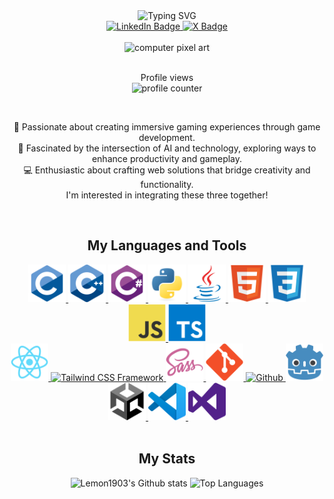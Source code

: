 <div align="center">
  <img src="https://readme-typing-svg.demolab.com?font=Oswald&weight=700&size=48&duration=2000&pause=1000&color=F7F099&center=true&vCenter=true&width=435&lines=Hey+there!;It's+Lemon+here+%F0%9F%8D%8B" alt="Typing SVG" />
</div>

<div align="center">
  <a href="https://www.linkedin.com/in/khent-alba/">
    <img src="https://img.shields.io/badge/LinkedIn-blue?style=for-the-badge&logo=linkedin&logoColor=white" alt="LinkedIn Badge"/>
  </a>
  <a href="https://twitter.com/lemonxdeee">
    <img src="https://img.shields.io/badge/Twitter-white?style=for-the-badge&logo=x&logoColor=black" alt="X Badge"/>
  </a>
</div>

<br>

<div align="center">
  <img src="https://i.pinimg.com/originals/b1/9e/20/b19e207ffc2cf4d0a2db6c3eb4f75020.gif" alt="computer pixel art" />
</div>

<br>

<p align="center">
  Profile views<br>
  <img src="https://profile-counter.glitch.me/Lemon1903/count.svg" alt="profile counter" />
</p>

<br>

<p align="center">
  🚀 Passionate about creating immersive gaming experiences through game development.<br>
  🤖 Fascinated by the intersection of AI and technology, exploring ways to enhance productivity and gameplay.<br>
  💻 Enthusiastic about crafting web solutions that bridge creativity and functionality.<br>
  I'm interested in integrating these three together!  
</p>

<br>

<h2 align="center">My Languages and Tools</h2>
<div align="center">
  <a href="https://www.cprogramming.com/">
    <img src="https://raw.githubusercontent.com/devicons/devicon/master/icons/c/c-original.svg" alt="C Language" style="width: 60px;" />
  </a>
  <a href="https://isocpp.org/">
    <img src="https://raw.githubusercontent.com/devicons/devicon/master/icons/cplusplus/cplusplus-original.svg" alt="C++ Language" style="width: 60px;" />
  </a>
  <a href="https://dotnet.microsoft.com/en-us/languages/csharp">
    <img src="https://raw.githubusercontent.com/devicons/devicon/master/icons/csharp/csharp-original.svg" alt="C# Language" style="width: 60px;" />
  </a>
  <a href="https://www.python.org/">
    <img src="https://raw.githubusercontent.com/devicons/devicon/master/icons/python/python-original.svg" alt="Python Language" style="width: 60px;" />
  </a>
  <a href="https://www.java.com/">
    <img src="https://raw.githubusercontent.com/devicons/devicon/master/icons/java/java-original.svg" alt="Java Language" style="width: 60px;" />
  </a>
  <a href="https://developer.mozilla.org/en-US/docs/Web/HTML">
    <img src="https://raw.githubusercontent.com/devicons/devicon/master/icons/html5/html5-original.svg" alt="HTML Language" style="width: 60px;" />
  </a>
  <a href="https://developer.mozilla.org/en-US/docs/Web/CSS">
    <img src="https://raw.githubusercontent.com/devicons/devicon/master/icons/css3/css3-original.svg" alt="CSS Language" style="width: 60px;" />
  </a>
  <a href="https://developer.mozilla.org/en-US/docs//JavaScript">
    <img src="https://raw.githubusercontent.com/devicons/devicon/master/icons/javascript/javascript-original.svg" alt="Javacsript Language" style="width: 60px;" />
  </a>
  <a href="https://www.typescriptlang.org/">
    <img src="https://raw.githubusercontent.com/devicons/devicon/master/icons/typescript/typescript-original.svg" alt="Typescript Language" style="width: 60px;" />
  </a>
  <br>
  <a href="https://react.dev/">
    <img src="https://raw.githubusercontent.com/devicons/devicon/master/icons/react/react-original.svg" alt="React Library" style="width: 60px;" />
  </a>
  <a href="https://tailwindcss.com/">
    <img src="https://cdn.jsdelivr.net/gh/devicons/devicon@latest/icons/tailwindcss/tailwindcss-original.svg" alt="Tailwind CSS Framework" style="width: 60px;" />
  </a>
  <a href="https://sass-lang.com/">
    <img src="https://raw.githubusercontent.com/devicons/devicon/master/icons/sass/sass-original.svg" alt="CSS Framework" style="width: 60px;" />
  </a>
  <a href="https://git-scm.com/">
    <img src="https://raw.githubusercontent.com/devicons/devicon/master/icons/git/git-original.svg" alt="Git" style="width: 60px;" />
  </a>
  <a href="https://github.com/">
    <img src="https://cdn.jsdelivr.net/gh/devicons/devicon@latest/icons/github/github-original.svg" alt="Github" style="width: 60px;" />
  </a>
  <a href="https://godotengine.org//">
    <img src="https://raw.githubusercontent.com/devicons/devicon/master/icons/godot/godot-original.svg" alt="Godot Game Engine" style="width: 60px;" />
  </a>
  <a href="https://unity.com/">
    <img src="https://raw.githubusercontent.com/devicons/devicon/master/icons/unity/unity-original.svg" alt="Unity Game Engine" style="width: 60px;" />
  </a>
  </a>
  <a href="https://code.visualstudio.com/">
    <img src="https://raw.githubusercontent.com/devicons/devicon/master/icons/vscode/vscode-original.svg" alt="Visual Studio Code Text Editor" style="width: 60px;" />
  </a>
  <a href="https://visualstudio.microsoft.com/">
    <img src="https://raw.githubusercontent.com/devicons/devicon/master/icons/visualstudio/visualstudio-plain.svg" alt="Visual Studio IDE" style="width: 60px;" />
  </a>
</div>

<br>

<h2 align="center">My Stats</h2>
<div align="center">
  <img src="https://github-readme-stats.vercel.app/api?username=Lemon1903&theme=merko&show=reviews" alt="Lemon1903's Github stats" />
  <img src="https://github-readme-stats.vercel.app/api/top-langs/?username=Lemon1903&layout=donut&theme=merko" alt="Top Languages" />
</div>


<!--
**Lemon1903/Lemon1903** is a ✨ _special_ ✨ repository because its `README.md` (this file) appears on your GitHub profile.

Here are some ideas to get you started:

- 🔭 I’m currently working on ...
- 🌱 I’m currently learning ...
- 👯 I’m looking to collaborate on ...
- 🤔 I’m looking for help with ...
- 💬 Ask me about ...
- 📫 How to reach me: ...
- 😄 Pronouns: ...
- ⚡ Fun fact: ...
-->
